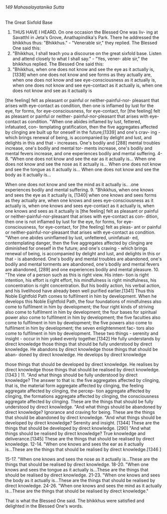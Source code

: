 ###### 149 Mahasalayatanika Sutta

 The Great Sixfold Base

1. THUS HAVE I HEARD. On one occasion the Blessed One was liv-
ing at SavatthI in Jeta's Grove, Anathapindika's Park. There he
addressed the bhikkhus thus: "Bhikkhus." - "Venerable sir,"
they replied. The Blessed One said this:
2. "Bhikkhus, I shall teach you a discourse on the great sixfold
base. Listen and attend closely to what I shall say." - "Yes, vener-
able sir," the bhikkhus replied. The Blessed One said this:
3. "Bhikkhus, when one does not know and see the eye as it
actually is, [1338] when one does not know and see forms as they
actually are, when one does not know and see eye-consciousness
as it actually is, when one does not know and see eye-contact as
it actually is, when one does not know and see as it actually is

[the feeling] felt as pleasant or painful or neither-painful-nor-
pleasant that arises with eye-contact as condition, then one is
inflamed by lust for the eye, for forms, for eye-consciousness, for
eye-contact, for [the feeling] felt as pleasant or painful or neither-
painful-nor-pleasant that arises with eye-contact as condition.
"When one abides inflamed by lust, fettered, infatuated, con-
templating gratification, then the five aggregates affected by
clinging are built up for oneself in the future;[1339] and one's crav-
ing - which brings renewal of being, is accompanied by delight
and lust, and delights in this and that - increases. One's bodily
and [288] mental troubles increase, one's bodily and mental tor-
ments increase, one's bodily and mental fevers increase, and one
experiences bodily and mental suffering.
4-8. "When one does not know and see the ear as it actually
is... When one does not know and see the nose as it actually is...
When one does not know and see the tongue as it actually is...
When one does not know and see the body as it actually is...

When one does not know and see the mind as it actually is.. .one
experiences bodily and mental suffering.
9. "Bhikkhus, when one knows and sees the eye as it actually
is, [1340] when one knows and sees forms as they actually are, when
one knows and sees eye-consciousness as it actually is, when one
knows and sees eye-contact as it actually is, when one knows
and sees as it actually is [the feeling] felt as pleasant or painful or
neither-painful-nor-pleasant that arises with eye-contact as con-
dition, then one is not inflamed by lust for the eye, for forms, for
eye-consciousness, for eye-contact, for [the feeling] felt as pleas-
ant or painful or neither-painful-nor-pleasant that arises with
eye-contact as condition.
"When one abides uninflamed by lust, unfettered, uninfatuat-
ed, contemplating danger, then the five aggregates affected by
clinging are diminished for oneself in the future; and one's
craving - which brings renewal of being, is accompanied by
delight and lust, and delights in this or that - is abandoned.
One's bodily and mental troubles are abandoned, one's bodily
and mental torments are abandoned, one's bodily and mental
fevers are abandoned, [289] and one experiences bodily and
mental pleasure.
10. "The view of a person such as this is right view. His inten-
tion is right intention, his effort is right effort, his mindfulness is
right mindfulness, his concentration is right concentration. But
his bodily action, his verbal action, and his livelihood have
already been well purified earlier.[1341] Thus this Noble Eightfold
Path comes to fulfilment in him by development. When he
develops this Noble Eightfold Path, the four foundations of
mindfulness also come to fulfilment in him by development; the
four right kinds of striving also come to fulfilment in him by
development; the four bases for spiritual power also come to
fulfilment in him by development; the five faculties also come to
fulfilment in him by development; the five powers also come to
fulfilment in him by development; the seven enlightenment fac-
tors also come to fulfilment in him by development. These two
things - serenity and insight - occur in him yoked evenly
together.[1342] He fully understands by direct knowledge those
things that should be fully understood by direct knowledge. He
abandons by direct knowledge those things that should be aban-
doned by direct knowledge. He develops by direct knowledge

those things that should be developed by direct knowledge. He
realises by direct knowledge those things that should be realised
by direct knowledge.[1343 ]
11. "And what things should be fully understood by direct
knowledge? The answer to that is: the five aggregates affected
by clinging, that is, the material form aggregate affected by
clinging, the feeling aggregate affected by clinging, the percep-
tion aggregate affected by clinging, the formations aggregate
affected by clinging, the consciousness aggregate affected by
clinging. These are the things that should be fully understood by
direct knowledge.
"And what things should be abandoned by direct knowledge?
Ignorance and craving for being. These are the things that
should be abandoned by direct knowledge.
"And what things should be developed by direct knowledge?
Serenity and insight. [1344] These are the things that should be
developed by direct knowledge. [290]
"And what things should be realised by direct knowledge?
True knowledge and deliverance.[1345] These are the things that
should be realised by direct knowledge.
12-14. "When one knows and sees the ear as it actually
is...These are the things that should be realised by direct
knowledge.[1346 ]

15-17. "When one knows and sees the nose as it actually
is...These are the things that should be realised by direct
knowledge.
18-20. "When one knows and sees the tongue as it actually
is...These are the things that should be realised by direct
knowledge.
21-23. "When one knows and sees the body as it actually
is...These are the things that should be realised by direct
knowledge.
24-26. "When one knows and sees the mind as it actually
is...These are the things that should be realised by direct
knowledge."

That is what the Blessed One said. The bhikkhus were satisfied
and delighted in the Blessed One's words.
